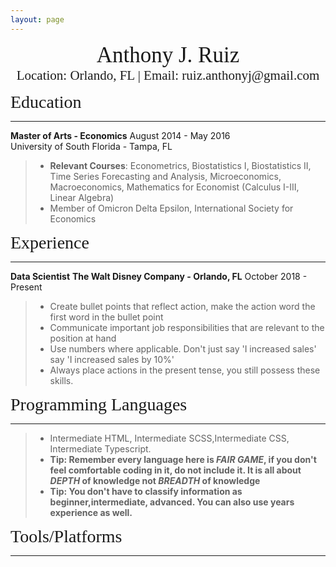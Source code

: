 ```yaml
---
layout: page
---
```

<center><span style="font-family:Didot; font-size:2.5em;">Anthony J. Ruiz</span></center>
<center><span style="font-family:Didot; font-size:1.5em;">Location: Orlando, FL | Email: ruiz.anthonyj@gmail.com</span></center>


<span style="font-family:Didot; font-size:2em;">Education</span>
<br />
- - - -

**Master of Arts - Economics**                                August 2014 - May 2016 <br>
University of South Florida - Tampa, FL
> * **Relevant Courses**: Econometrics, Biostatistics I, Biostatistics II, Time Series Forecasting and Analysis, Microeconomics, Macroeconomics, Mathematics for Economist (Calculus I-III, Linear Algebra)
> *  Member of Omicron Delta Epsilon, International Society for Economics


<span style="font-family:Didot; font-size:2em;"> Experience</span>
<br />
- - - -

**Data Scientist**
**The Walt Disney Company - Orlando, FL**                      October 2018 - Present
> * Create bullet points that reflect action, make the action word the first word in the bullet point
> * Communicate important job responsibilities that are relevant to the position at hand
> * Use numbers where applicable. Don't just say 'I increased sales' say 'I increased sales by 10%'
> * Always place actions in the present tense, you still possess these skills.



<span style="font-family:Didot; font-size:2em;">Programming Languages</span>
<br />
- - - -

   > * Intermediate HTML, Intermediate SCSS,Intermediate CSS, Intermediate Typescript.
   >* **Tip: Remember every language here is *FAIR GAME*, if you don't feel comfortable coding in it, do not include it. It is all about *DEPTH* of knowledge not *BREADTH* of knowledge**
   >* **Tip: You don't have to classify information as beginner,intermediate, advanced. You can also use years experience as well.**

<span style="font-family:Didot; font-size:2em;">Tools/Platforms</span>
<br />
- - - -
